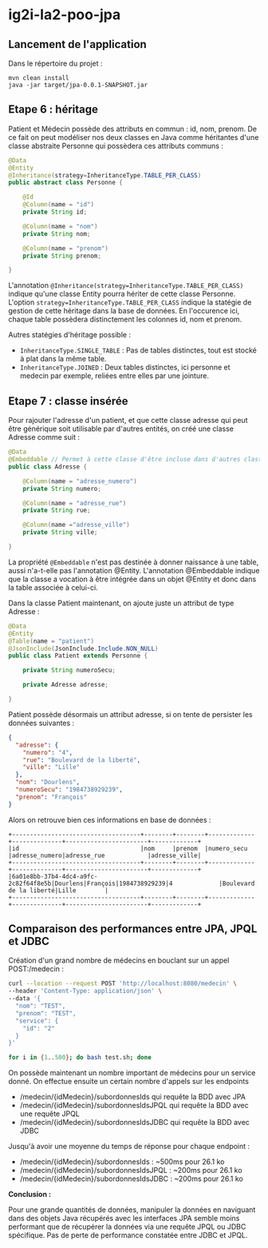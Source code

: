 # ig2i-la2-poo-jpa

## Lancement de l'application
Dans le répertoire du projet :
```
mvn clean install
java -jar target/jpa-0.0.1-SNAPSHOT.jar
```

## Etape 6 : héritage

Patient et Médecin possède des attributs en commun : id, nom, prenom. De ce fait on peut modéliser nos deux classes en Java comme héritantes d'une classe abstraite Personne qui
possèdera ces attributs communs :

````java
@Data
@Entity
@Inheritance(strategy=InheritanceType.TABLE_PER_CLASS)
public abstract class Personne {

    @Id
    @Column(name = "id")
    private String id;

    @Column(name = "nom")
    private String nom;

    @Column(name = "prenom")
    private String prenom;

}
````
L'annotation ```@Inheritance(strategy=InheritanceType.TABLE_PER_CLASS)``` indique qu'une classe Entity pourra hériter de cette classe Personne.
L'option ```strategy=InheritanceType.TABLE_PER_CLASS``` indique la statégie de gestion de cette héritage dans la base de données.
En l'occurence ici, chaque table possèdera distinctement les colonnes id, nom et prenom.

Autres statégies d'héritage possible :
+ ```InheritanceType.SINGLE_TABLE``` : Pas de tables distinctes, tout est stocké à plat dans la même table.
+ ```InheritanceType.JOINED``` : Deux tables distinctes, ici personne et medecin par exemple, reliées entre elles par une jointure.

## Etape 7 : classe insérée

Pour rajouter l'adresse d'un patient, et que cette classe adresse qui peut être générique soit utilisable par d'autres entités,
on créé une classe Adresse comme suit :

```java
@Data
@Embeddable // Permet à cette classe d'être incluse dans d'autres classe Entity
public class Adresse {

    @Column(name = "adresse_numero")
    private String numero;

    @Column(name = "adresse_rue")
    private String rue;

    @Column(name ="adresse_ville")
    private String ville;

}
```
La propriété ````@Embeddable```` n'est pas destinée à donner naissance à une table, aussi n'a-t-elle pas l'annotation @Entity. L'annotation @Embeddable indique que la classe a vocation à être intégrée dans un objet @Entity et donc dans la table associée à celui-ci.

Dans la classe Patient maintenant, on ajoute juste un attribut de type Adresse :

````java
@Data
@Entity
@Table(name = "patient")
@JsonInclude(JsonInclude.Include.NON_NULL)
public class Patient extends Personne {

    private String numeroSecu;

    private Adresse adresse;

}
````
Patient possède désormais un attribut adresse, si on tente de persister les données suivantes :
```json
{
  "adresse": {
    "numero": "4",
    "rue": "Boulevard de la liberté",
    "ville": "Lille"
  },
  "nom": "Dourlens",
  "numeroSecu": "1984738929239",
  "prenom": "François"
}
```
Alors on retrouve bien ces informations en base de données :
```
+------------------------------------+--------+--------+-------------+--------------+-----------------------+-------------+
|id                                  |nom     |prenom  |numero_secu  |adresse_numero|adresse_rue            |adresse_ville|
+------------------------------------+--------+--------+-------------+--------------+-----------------------+-------------+
|6a01e8bb-37b4-4dc4-a9fc-2c82f64f8e5b|Dourlens|François|1984738929239|4             |Boulevard de la liberté|Lille        |
+------------------------------------+--------+--------+-------------+--------------+-----------------------+-------------+

```

## Comparaison des performances entre JPA, JPQL et JDBC

Création d'un grand nombre de médecins en bouclant sur un appel POST:/medecin :

```bash
curl --location --request POST 'http://localhost:8080/medecin' \
--header 'Content-Type: application/json' \
--data '{
  "nom": "TEST",
  "prenom": "TEST",
  "service": {
    "id": "2"
  }
}'
```
```bash
for i in {1..500}; do bash test.sh; done
```
On possède maintenant un nombre important de médecins pour un service donné. On effectue ensuite un certain nombre d'appels sur les endpoints 
+ /medecin/{idMedecin}/subordonnesIds qui requête la BDD avec JPA
+ /medecin/{idMedecin}/subordonnesIdsJPQL qui requête la BDD avec une requête JPQL
+ /medecin/{idMedecin}/subordonnesIdsJDBC qui requête la BDD avec JDBC

Jusqu'à avoir une moyenne du temps de réponse pour chaque endpoint :

+ /medecin/{idMedecin}/subordonnesIds : ~500ms pour 26.1 ko
+ /medecin/{idMedecin}/subordonnesIdsJPQL : ~200ms pour 26.1 ko
+ /medecin/{idMedecin}/subordonnesIdsJDBC : ~200ms pour 26.1 ko

**Conclusion :**

Pour une grande quantités de données, manipuler la données en naviguant dans des objets Java récupérés avec les interfaces JPA semble moins performant que de récupérer la données via une requête JPQL ou JDBC spécifique. Pas de perte de performance constatée entre JDBC et JPQL.
